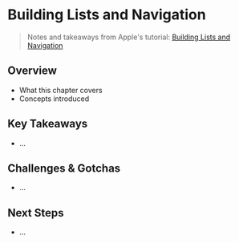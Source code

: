# Building Lists and Navigation

> Notes and takeaways from Apple's tutorial: [Building Lists and Navigation](https://developer.apple.com/tutorials/SwiftUI/building-lists-and-navigation)

## Overview
- What this chapter covers
- Concepts introduced

## Key Takeaways
- …

## Challenges & Gotchas
- …

## Next Steps
- …

